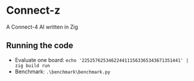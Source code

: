 # Connect-z
A Connect-4 AI written in Zig

## Running the code

* Evaluate one board: `echo '2252576253462244111563365343671351441' | zig build run`
* Benchmark: `.\benchmark\benchmark.py`
